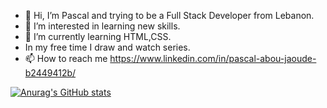 - 👋 Hi, I’m Pascal and trying to be a Full Stack Developer from Lebanon. 
- 👀 I’m interested in learning new skills.
- 🌱 I’m currently learning HTML,CSS.
- In my free time I draw and watch series.
- 📫 How to reach me https://www.linkedin.com/in/pascal-abou-jaoude-b2449412b/

[![Anurag's GitHub stats](https://github-readme-stats.vercel.app/api?username=pascalabj)](https://github.com/anuraghazra/github-readme-stats)


<!---
Pascalabj/Pascalabj is a ✨ special ✨ repository because its `README.md` (this file) appears on your GitHub profile.
You can click the Preview link to take a look at your changes.
--->
